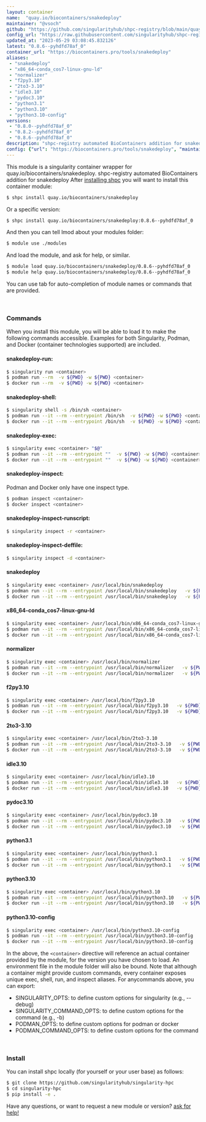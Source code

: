 ```yaml
---
layout: container
name:  "quay.io/biocontainers/snakedeploy"
maintainer: "@vsoch"
github: "https://github.com/singularityhub/shpc-registry/blob/main/quay.io/biocontainers/snakedeploy/container.yaml"
config_url: "https://raw.githubusercontent.com/singularityhub/shpc-registry/main/quay.io/biocontainers/snakedeploy/container.yaml"
updated_at: "2023-05-29 03:08:45.832126"
latest: "0.8.6--pyhdfd78af_0"
container_url: "https://biocontainers.pro/tools/snakedeploy"
aliases:
 - "snakedeploy"
 - "x86_64-conda_cos7-linux-gnu-ld"
 - "normalizer"
 - "f2py3.10"
 - "2to3-3.10"
 - "idle3.10"
 - "pydoc3.10"
 - "python3.1"
 - "python3.10"
 - "python3.10-config"
versions:
 - "0.8.0--pyhdfd78af_0"
 - "0.8.2--pyhdfd78af_0"
 - "0.8.6--pyhdfd78af_0"
description: "shpc-registry automated BioContainers addition for snakedeploy"
config: {"url": "https://biocontainers.pro/tools/snakedeploy", "maintainer": "@vsoch", "description": "shpc-registry automated BioContainers addition for snakedeploy", "latest": {"0.8.6--pyhdfd78af_0": "sha256:0a2e823d272edabb9c4c751d30bb1436eb6b3493e9ec1da1bbaec40c54a07885"}, "tags": {"0.8.0--pyhdfd78af_0": "sha256:ab1fe650062ca9569927922e032a88c803cdbb676e0c63f0ec914c887c9d1360", "0.8.2--pyhdfd78af_0": "sha256:1fbf6bc7e28443f563e977bd9710c5bda4444ae58164368bf60b4ff7aab0b2a3", "0.8.6--pyhdfd78af_0": "sha256:0a2e823d272edabb9c4c751d30bb1436eb6b3493e9ec1da1bbaec40c54a07885"}, "docker": "quay.io/biocontainers/snakedeploy", "aliases": {"snakedeploy": "/usr/local/bin/snakedeploy", "x86_64-conda_cos7-linux-gnu-ld": "/usr/local/bin/x86_64-conda_cos7-linux-gnu-ld", "normalizer": "/usr/local/bin/normalizer", "f2py3.10": "/usr/local/bin/f2py3.10", "2to3-3.10": "/usr/local/bin/2to3-3.10", "idle3.10": "/usr/local/bin/idle3.10", "pydoc3.10": "/usr/local/bin/pydoc3.10", "python3.1": "/usr/local/bin/python3.1", "python3.10": "/usr/local/bin/python3.10", "python3.10-config": "/usr/local/bin/python3.10-config"}}
---
```


This module is a singularity container wrapper for quay.io/biocontainers/snakedeploy.
shpc-registry automated BioContainers addition for snakedeploy
After [installing shpc](#install) you will want to install this container module:


```bash
$ shpc install quay.io/biocontainers/snakedeploy
```

Or a specific version:

```bash
$ shpc install quay.io/biocontainers/snakedeploy:0.8.6--pyhdfd78af_0
```

And then you can tell lmod about your modules folder:

```bash
$ module use ./modules
```

And load the module, and ask for help, or similar.

```bash
$ module load quay.io/biocontainers/snakedeploy/0.8.6--pyhdfd78af_0
$ module help quay.io/biocontainers/snakedeploy/0.8.6--pyhdfd78af_0
```

You can use tab for auto-completion of module names or commands that are provided.

<br>

### Commands

When you install this module, you will be able to load it to make the following commands accessible.
Examples for both Singularity, Podman, and Docker (container technologies supported) are included.

#### snakedeploy-run:

```bash
$ singularity run <container>
$ podman run --rm  -v ${PWD} -w ${PWD} <container>
$ docker run --rm  -v ${PWD} -w ${PWD} <container>
```

#### snakedeploy-shell:

```bash
$ singularity shell -s /bin/sh <container>
$ podman run --it --rm --entrypoint /bin/sh  -v ${PWD} -w ${PWD} <container>
$ docker run --it --rm --entrypoint /bin/sh  -v ${PWD} -w ${PWD} <container>
```

#### snakedeploy-exec:

```bash
$ singularity exec <container> "$@"
$ podman run --it --rm --entrypoint ""  -v ${PWD} -w ${PWD} <container> "$@"
$ docker run --it --rm --entrypoint ""  -v ${PWD} -w ${PWD} <container> "$@"
```

#### snakedeploy-inspect:

Podman and Docker only have one inspect type.

```bash
$ podman inspect <container>
$ docker inspect <container>
```

#### snakedeploy-inspect-runscript:

```bash
$ singularity inspect -r <container>
```

#### snakedeploy-inspect-deffile:

```bash
$ singularity inspect -d <container>
```


#### snakedeploy

```bash
$ singularity exec <container> /usr/local/bin/snakedeploy
$ podman run --it --rm --entrypoint /usr/local/bin/snakedeploy   -v ${PWD} -w ${PWD} <container> -c " $@"
$ docker run --it --rm --entrypoint /usr/local/bin/snakedeploy   -v ${PWD} -w ${PWD} <container> -c " $@"
```


#### x86_64-conda_cos7-linux-gnu-ld

```bash
$ singularity exec <container> /usr/local/bin/x86_64-conda_cos7-linux-gnu-ld
$ podman run --it --rm --entrypoint /usr/local/bin/x86_64-conda_cos7-linux-gnu-ld   -v ${PWD} -w ${PWD} <container> -c " $@"
$ docker run --it --rm --entrypoint /usr/local/bin/x86_64-conda_cos7-linux-gnu-ld   -v ${PWD} -w ${PWD} <container> -c " $@"
```


#### normalizer

```bash
$ singularity exec <container> /usr/local/bin/normalizer
$ podman run --it --rm --entrypoint /usr/local/bin/normalizer   -v ${PWD} -w ${PWD} <container> -c " $@"
$ docker run --it --rm --entrypoint /usr/local/bin/normalizer   -v ${PWD} -w ${PWD} <container> -c " $@"
```


#### f2py3.10

```bash
$ singularity exec <container> /usr/local/bin/f2py3.10
$ podman run --it --rm --entrypoint /usr/local/bin/f2py3.10   -v ${PWD} -w ${PWD} <container> -c " $@"
$ docker run --it --rm --entrypoint /usr/local/bin/f2py3.10   -v ${PWD} -w ${PWD} <container> -c " $@"
```


#### 2to3-3.10

```bash
$ singularity exec <container> /usr/local/bin/2to3-3.10
$ podman run --it --rm --entrypoint /usr/local/bin/2to3-3.10   -v ${PWD} -w ${PWD} <container> -c " $@"
$ docker run --it --rm --entrypoint /usr/local/bin/2to3-3.10   -v ${PWD} -w ${PWD} <container> -c " $@"
```


#### idle3.10

```bash
$ singularity exec <container> /usr/local/bin/idle3.10
$ podman run --it --rm --entrypoint /usr/local/bin/idle3.10   -v ${PWD} -w ${PWD} <container> -c " $@"
$ docker run --it --rm --entrypoint /usr/local/bin/idle3.10   -v ${PWD} -w ${PWD} <container> -c " $@"
```


#### pydoc3.10

```bash
$ singularity exec <container> /usr/local/bin/pydoc3.10
$ podman run --it --rm --entrypoint /usr/local/bin/pydoc3.10   -v ${PWD} -w ${PWD} <container> -c " $@"
$ docker run --it --rm --entrypoint /usr/local/bin/pydoc3.10   -v ${PWD} -w ${PWD} <container> -c " $@"
```


#### python3.1

```bash
$ singularity exec <container> /usr/local/bin/python3.1
$ podman run --it --rm --entrypoint /usr/local/bin/python3.1   -v ${PWD} -w ${PWD} <container> -c " $@"
$ docker run --it --rm --entrypoint /usr/local/bin/python3.1   -v ${PWD} -w ${PWD} <container> -c " $@"
```


#### python3.10

```bash
$ singularity exec <container> /usr/local/bin/python3.10
$ podman run --it --rm --entrypoint /usr/local/bin/python3.10   -v ${PWD} -w ${PWD} <container> -c " $@"
$ docker run --it --rm --entrypoint /usr/local/bin/python3.10   -v ${PWD} -w ${PWD} <container> -c " $@"
```


#### python3.10-config

```bash
$ singularity exec <container> /usr/local/bin/python3.10-config
$ podman run --it --rm --entrypoint /usr/local/bin/python3.10-config   -v ${PWD} -w ${PWD} <container> -c " $@"
$ docker run --it --rm --entrypoint /usr/local/bin/python3.10-config   -v ${PWD} -w ${PWD} <container> -c " $@"
```



In the above, the `<container>` directive will reference an actual container provided
by the module, for the version you have chosen to load. An environment file in the
module folder will also be bound. Note that although a container
might provide custom commands, every container exposes unique exec, shell, run, and
inspect aliases. For anycommands above, you can export:

 - SINGULARITY_OPTS: to define custom options for singularity (e.g., --debug)
 - SINGULARITY_COMMAND_OPTS: to define custom options for the command (e.g., -b)
 - PODMAN_OPTS: to define custom options for podman or docker
 - PODMAN_COMMAND_OPTS: to define custom options for the command

<br>

### Install

You can install shpc locally (for yourself or your user base) as follows:

```bash
$ git clone https://github.com/singularityhub/singularity-hpc
$ cd singularity-hpc
$ pip install -e .
```

Have any questions, or want to request a new module or version? [ask for help!](https://github.com/singularityhub/singularity-hpc/issues)